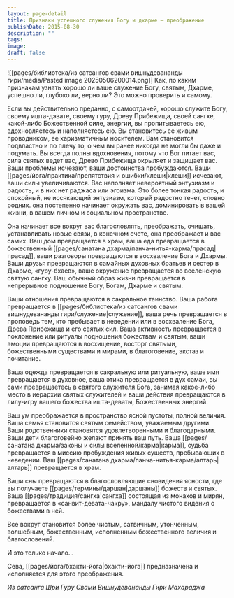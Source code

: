 ```yaml
---
layout: page-detail
title: Признаки успешного служения Богу и дхарме – преображение
publishDate: 2015-08-30
description: ""
tags: 
image: 
draft: false
---
```

![[pages/библиотека/из сатсангов свами вишнудевананды гири/media/Pasted image 20250506200014.png]]
Как, по каким признакам узнать хорошо ли ваше служение Богу, святым, Дхарме, успешно ли, глубоко ли, верно ли? Это можно проверить и самому.

Если вы действительно преданно, с самоотдачей, хорошо служите Богу, своему ишта-дэвате, своему гуру, Древу Прибежища, своей сангхе, какой-либо Божественной силе, энергии, вы пропитываетесь ею, вдохновляетесь и наполняетесь ею. Вы становитесь ее живым проводником, ее харизматичным носителем. Вам становится подвластно и по плечу то, о чем вы ранее никогда не могли бы даже и подумать. Вы всегда полны вдохновения, потому что Бог питает вас, сила святых ведет вас, Древо Прибежища окрыляет и защищает вас. Ваши проблемы исчезают, ваши достоинства пробуждаются. Ваши [[pages/йога/практика/препятствия и ошибки/клеши|клеши]] исчезают, ваши силы увеличиваются. Вас наполняет невероятный энтузиазм и радость, и в них нет раджаса или эгоизма. Это более тонкая радость, и спокойный, не иссякающий энтузиазм, который радостно течет, словно родник. она постепенно начинает окружать вас, доминировать в вашей жизни, в вашем личном и социальном пространстве.

Она начинает все вокруг вас благословлять, преображать, очищать, устанавливать новые связи, в конечном счете, она преображает и вас самих. Ваш дом превращается в храм, ваша еда превращается в божественный [[pages/санатана дхарма/панча-нитья-карма/прасад|прасад]], ваши разговоры превращаются в восхваление Бога и Дхармы. Ваши друзья превращаются в самайных духовных братьев и сестер в Дхарме, «гуру-бхаев», ваше окружение превращается во вселенскую святую сангху. Ваш обычный образ жизни превращается в непрерывное подношение Богу, Богам, Дхарме и святым.

Ваши отношения превращаются в сакральное таинство. Ваша работа превращается в [[pages/библиотека/из сатсангов свами вишнудевананды гири/служение|служение]], ваша речь превращается в проповедь тем, кто пребывает в неведении или в восхваление Бога, Древа Прибежища и его святых сил. Ваша активность превращается в поклонение или ритуалы подношения божествам и святым, ваши эмоции превращаются в восхищение, восторг святыми, божественными существами и мирами, в благоговение, экстаз и почитание.

Ваша одежда превращается в сакральную или ритуальную, ваше имя превращается в духовное, ваша этика превращается в дух самаи, вы сами превращаетесь в святого служителя Бога, занимая какое-либо место в иерархии святых служителей и ваши действия превращаются в лилу-игру вашего божества ишта-деваты, Божественных энергий.

Ваш ум преображается в пространство ясной пустоты, полной величия. Ваша семья становится святым семейством, уважаемым другими. Ваши родственники становятся удовлетворенными и благодарными. Ваши дети благоговейно желают принять ваш путь. Ваша [[pages/санатана дхарма/законы и силы вселенной/карма|карма]], судьба превращается в миссию пробуждения живых существ, пребывающих в неведении. Ваш [[pages/санатана дхарма/панча-нитья-карма/алтарь|алтарь]] превращается в храм.

Ваши сны превращаются в благословляющие сновидения ясности, где вы получаете [[pages/термины/даршан|даршаны]] божеств и святых. Ваша [[pages/традиция/сангха|сангха]] состоящая из монахов и мирян, превращается в «санвит-девата-чакру», мандалу чистого видения с божествами в ней.

Все вокруг становится более чистым, сатвичным, утонченным, волшебным, божественным, исполненным божественного величия и благословений.

И это только начало...

Сева, [[pages/йога/бхакти-йога|бхакти-йога]] предназначена и исполняется для этого преображения.

*Из сатсанга Шри Гуру Свами Вишнудевананды Гири Махараджа*
